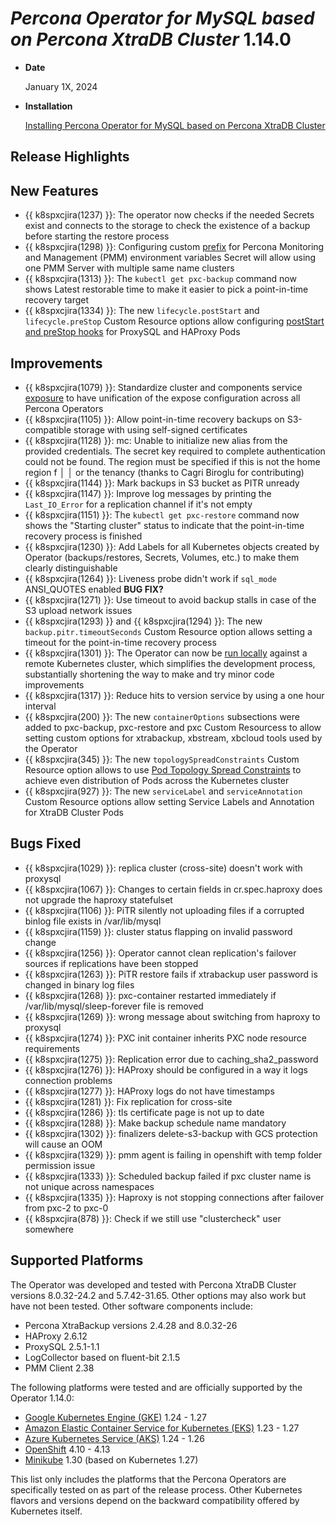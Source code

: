 # *Percona Operator for MySQL based on Percona XtraDB Cluster* 1.14.0

* **Date**

   January 1X, 2024

* **Installation**

   [Installing Percona Operator for MySQL based on Percona XtraDB Cluster](../System-Requirements.md#installation-guidelines)

## Release Highlights

## New Features 

* {{ k8spxcjira(1237) }}: The operator now checks if the needed Secrets exist and connects to the storage to check the existence of a backup before starting the restore process
* {{ k8spxcjira(1298) }}: Configuring custom [prefix](../containers-conf.md) for Percona Monitoring and Management (PMM) environment variables Secret will allow using one PMM Server with multiple same name clusters
* {{ k8spxcjira(1313) }}: The `kubectl get pxc-backup` command now shows Latest restorable time to make it easier to pick a point-in-time recovery target
* {{ k8spxcjira(1334) }}: The new `lifecycle.postStart` and `lifecycle.preStop` Custom Resource options allow configuring [postStart and preStop hooks](https://kubernetes.io/docs/concepts/containers/container-lifecycle-hooks/) for ProxySQL and HAProxy Pods


## Improvements

* {{ k8spxcjira(1079) }}: Standardize cluster and components service [exposure](../expose.md) to have unification of the expose configuration across all Percona Operators
* {{ k8spxcjira(1105) }}: Allow point-in-time recovery backups on S3-compatible storage with using self-signed certificates
* {{ k8spxcjira(1128) }}: mc: <ERROR> Unable to initialize new alias from the provided credentials. The secret key required to complete authentication could not be found. The region must be specified if this is not the home region f │ │ or the tenancy (thanks to Cagri Biroglu for contributing)
* {{ k8spxcjira(1144) }}: Mark backups in S3 bucket as PITR unready
* {{ k8spxcjira(1147) }}: Improve log messages by printing the `Last_IO_Error` for a replication channel if it's not empty
* {{ k8spxcjira(1151) }}: The `kubectl get pxc-restore` command now shows the "Starting cluster" status to indicate that the point-in-time recovery process is finished
* {{ k8spxcjira(1230) }}: Add Labels for all Kubernetes objects created by Operator (backups/restores, Secrets, Volumes, etc.) to make them clearly distinguishable
* {{ k8spxcjira(1264) }}: Liveness probe didn't work if `sql_mode` ANSI_QUOTES enabled **BUG FIX?**
* {{ k8spxcjira(1271) }}: Use timeout to avoid backup stalls in case of the S3 upload network issues
* {{ k8spxcjira(1293) }} and {{ k8spxcjira(1294) }}: The new `backup.pitr.timeoutSeconds` Custom Resource option allows setting a timeout for the point-in-time recovery process
* {{ k8spxcjira(1301) }}: The Operator can now be [run locally](https://github.com/percona/percona-xtradb-cluster-operator/blob/main/CONTRIBUTING.md#1-contributing-to-the-source-tree) against a remote Kubernetes cluster, which simplifies the development process, substantially shortening the way to make and try minor code improvements
* {{ k8spxcjira(1317) }}: Reduce hits to version service by using a one hour interval
* {{ k8spxcjira(200) }}: The new `containerOptions` subsections were added to pxc-backup, pxc-restore and pxc Custom Resourcess to allow setting custom options for xtrabackup, xbstream, xbcloud tools used by the Operator
* {{ k8spxcjira(345) }}: The new `topologySpreadConstraints` Custom Resource option allows to use [Pod Topology Spread Constraints](https://kubernetes.io/docs/concepts/workloads/pods/pod-topology-spread-constraints/#spread-constraints-for-pods) to achieve even distribution of Pods across the Kubernetes cluster
* {{ k8spxcjira(927) }}: The new `serviceLabel` and `serviceAnnotation` Custom Resource options allow setting Service Labels and Annotation for XtraDB Cluster Pods

## Bugs Fixed

* {{ k8spxcjira(1029) }}: replica cluster (cross-site) doesn't work with proxysql
* {{ k8spxcjira(1067) }}: Changes to certain fields in cr.spec.haproxy does not upgrade the haproxy statefulset
* {{ k8spxcjira(1106) }}: PiTR silently not uploading files if a corrupted binlog file exists in /var/lib/mysql
* {{ k8spxcjira(1159) }}: cluster status flapping on invalid password change
* {{ k8spxcjira(1256) }}: Operator cannot clean replication's failover sources if replications have been stopped
* {{ k8spxcjira(1263) }}: PiTR restore fails if xtrabackup user password is changed in binary log files
* {{ k8spxcjira(1268) }}: pxc-container restarted immediately if /var/lib/mysql/sleep-forever file is removed
* {{ k8spxcjira(1269) }}: wrong message about switching from haproxy to proxysql
* {{ k8spxcjira(1274) }}: PXC init container inherits PXC node resource requirements
* {{ k8spxcjira(1275) }}: Replication error due to caching_sha2_password
* {{ k8spxcjira(1276) }}: HAProxy should be configured in a way it logs connection problems
* {{ k8spxcjira(1277) }}: HAProxy logs do not have timestamps
* {{ k8spxcjira(1281) }}: Fix replication for cross-site
* {{ k8spxcjira(1286) }}: tls certificate page is not up to date
* {{ k8spxcjira(1288) }}: Make backup schedule name mandatory
* {{ k8spxcjira(1302) }}: finalizers delete-s3-backup with GCS protection will cause an OOM
* {{ k8spxcjira(1329) }}: pmm agent is failing in openshift with temp folder permission issue
* {{ k8spxcjira(1333) }}: Scheduled backup failed if pxc cluster name is not unique across namespaces
* {{ k8spxcjira(1335) }}: Haproxy is not stopping connections after failover from pxc-2 to pxc-0
* {{ k8spxcjira(878) }}: Check if we still use "clustercheck" user somewhere


## Supported Platforms

The Operator was developed and tested with Percona XtraDB Cluster versions 8.0.32-24.2 and 5.7.42-31.65. Other options may also work but have not been tested. Other software components include:

* Percona XtraBackup versions 2.4.28 and 8.0.32-26
* HAProxy 2.6.12
* ProxySQL 2.5.1-1.1
* LogCollector based on fluent-bit 2.1.5
* PMM Client 2.38

The following platforms were tested and are officially supported by the Operator
1.14.0:

* [Google Kubernetes Engine (GKE)](https://cloud.google.com/kubernetes-engine) 1.24 - 1.27
* [Amazon Elastic Container Service for Kubernetes (EKS)](https://aws.amazon.com) 1.23 - 1.27
* [Azure Kubernetes Service (AKS)](https://azure.microsoft.com/en-us/services/kubernetes-service/) 1.24 - 1.26
* [OpenShift](https://www.redhat.com/en/technologies/cloud-computing/openshift) 4.10 - 4.13
* [Minikube](https://minikube.sigs.k8s.io/docs/) 1.30 (based on Kubernetes 1.27)

This list only includes the platforms that the Percona Operators are specifically tested on as part of the release process. Other Kubernetes flavors and versions depend on the backward compatibility offered by Kubernetes itself.
